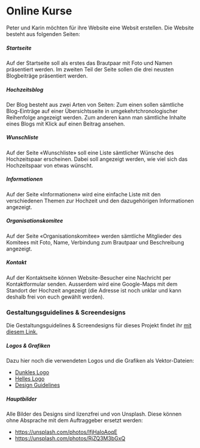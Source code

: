# Online Kurse
Peter und Karin möchten für ihre Website eine Websit erstellen. Die Website besteht aus folgenden Seiten:

##### Startseite
Auf der Startseite soll als erstes das Brautpaar mit Foto und Namen präsentiert werden.  Im zweiten Teil der Seite sollen die drei neusten Blogbeiträge präsentiert werden. 

##### Hochzeitsblog
Der Blog besteht aus zwei Arten von Seiten:  Zum einen sollen sämtliche Blog-Einträge auf einer Übersichtsseite in umgekehrtchronologischer Reihenfolge angezeigt werden. Zum anderen kann man sämtliche Inhalte eines Blogs mit Klick auf einen Beitrag ansehen.

##### Wunschliste
Auf der Seite «Wunschliste» soll eine Liste sämtlicher Wünsche des Hochzeitspaar erscheinen. Dabei soll angezeigt werden, wie viel sich das Hochzeitspaar von etwas wünscht.

##### Informationen
Auf der Seite «Informationen» wird eine einfache Liste mit den verschiedenen Themen zur Hochzeit und den dazugehörigen Informationen angezeigt.

##### Organisationskomitee
Auf der Seite «Organisationskomitee» werden sämtliche Mitglieder des Komitees mit Foto, Name, Verbindung zum Brautpaar und Beschreibung angezeigt.

##### Kontakt
Auf der Kontaktseite können Website-Besucher eine Nachricht per Kontaktformular senden. Ausserdem wird eine Google-Maps mit dem Standort der Hochzeit angezeigt (die Adresse ist noch unklar und kann deshalb frei von euch gewählt werden).

### Gestaltungsguidelines & Screendesigns
Die Gestaltungsguidelines & Screendesigns für dieses Projekt findet ihr [mit diesem Link.](https://xd.adobe.com/view/4cf2992b-dc6e-4a84-4dc3-906d63626d5b-3ac3/?fullscreen&hints=off)

##### Logos & Grafiken
Dazu hier noch die verwendeten Logos und die Grafiken als Vektor-Dateien:

* [Dunkles Logo](src/logo_dark.svg)
* [Helles Logo](src/logo_white.svg)
* [Design Guidelines](src/guidelines.jpg)

##### Hauptbilder
Alle Bilder des Designs sind lizenzfrei und von Unsplash. Diese können ohne Absprache mit dem Auftraggeber ersetzt werden:

* https://unsplash.com/photos/IfjHaIoAoqE
* https://unsplash.com/photos/RjZQ3M3bGxQ